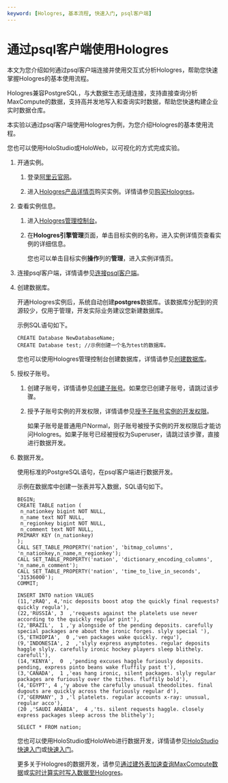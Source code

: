 ```yaml
---
keyword: [Hologres, 基本流程, 快速入门, psql客户端]
---
```


# 通过psql客户端使用Hologres

本文为您介绍如何通过psql客户端连接并使用交互式分析Hologres，帮助您快速掌握Hologres的基本使用流程。

Hologres兼容PostgreSQL，与大数据生态无缝连接，支持直接查询分析MaxCompute的数据，支持高并发地写入和查询实时数据，帮助您快速构建企业实时数据仓库。

本实验以通过psql客户端使用Hologres为例，为您介绍Hologres的基本使用流程。

您也可以使用HoloStudio或HoloWeb，以可视化的方式完成实验。

1.  开通实例。

    1.  登录[阿里云官网](https://www.aliyun.com)。

    2.  进入[Hologres产品详情页](https://www.aliyun.com/product/hologram?spm=5176.13822726.0.0.7e12131cozTlWV)购买实例。详情请参见[购买Hologres](/cn.zh-CN/准备工作/购买Hologres.md)。

2.  查看实例信息。

    1.  进入[Hologres管理控制台](https://hologram.console.aliyun.com/#/instance)。

    2.  在**Hologres引擎管理**页面，单击目标实例的名称，进入实例详情页查看实例的详细信息。

        您也可以单击目标实例**操作**列的**管理**，进入实例详情页。

3.  连接psql客户端，详情请参见[连接psql客户端](/cn.zh-CN/快速入门/连接psql客户端.md)。

4.  创建数据库。

    开通Hologres实例后，系统自动创建**postgres**数据库。该数据库分配到的资源较少，仅用于管理，开发实际业务建议您新建数据库。

    示例SQL语句如下。

    ```
    CREATE Database NewDatabaseName;
    CREATE Database test; //示例创建一个名为test的数据库。
    ```

    您也可以使用Hologres管理控制台创建数据库，详情请参见[创建数据库](/cn.zh-CN/快速入门/创建数据库.md)。

5.  授权子账号。

    1.  创建子账号，详情请参见[创建子账号](/cn.zh-CN/准备工作/子账号使用Hologres.md)。如果您已创建子账号，请跳过该步骤。

    2.  授予子账号实例的开发权限，详情请参见[授予子账号实例的开发权限](/cn.zh-CN/用户授权及角色管理/子账号使用Hologres/授予子账号实例的开发权限.md)。

        如果子账号是普通用户Normal，则子账号被授予实例的开发权限后才能访问Hologres。如果子账号已经被授权为Superuser，请跳过该步骤，直接进行数据开发。

6.  数据开发。

    使用标准的PostgreSQL语句，在psql客户端进行数据开发。

    示例在数据库中创建一张表并写入数据，SQL语句如下。

    ```
    BEGIN;
    CREATE TABLE nation (
     n_nationkey bigint NOT NULL,
     n_name text NOT NULL,
     n_regionkey bigint NOT NULL,
     n_comment text NOT NULL,
    PRIMARY KEY (n_nationkey)
    );
    CALL SET_TABLE_PROPERTY('nation', 'bitmap_columns', 'n_nationkey,n_name,n_regionkey');
    CALL SET_TABLE_PROPERTY('nation', 'dictionary_encoding_columns', 'n_name,n_comment');
    CALL SET_TABLE_PROPERTY('nation', 'time_to_live_in_seconds', '31536000');
    COMMIT;
    
    INSERT INTO nation VALUES 
    (11,'zRAQ', 4,'nic deposits boost atop the quickly final requests? quickly regula'),
    (22,'RUSSIA', 3  ,'requests against the platelets use never according to the quickly regular pint'),
    (2,'BRAZIL',  1 ,'y alongside of the pending deposits. carefully special packages are about the ironic forges. slyly special '),
    (5,'ETHIOPIA',  0 ,'ven packages wake quickly. regu'),
    (9,'INDONESIA', 2  ,'slyly express asymptotes. regular deposits haggle slyly. carefully ironic hockey players sleep blithely. carefull'),
    (14,'KENYA',  0  ,'pending excuses haggle furiously deposits. pending, express pinto beans wake fluffily past t'),
    (3,'CANADA',  1 ,'eas hang ironic, silent packages. slyly regular packages are furiously over the tithes. fluffily bold'),
    (4,'EGYPT', 4 ,'y above the carefully unusual theodolites. final dugouts are quickly across the furiously regular d'),
    (7,'GERMANY', 3 ,'l platelets. regular accounts x-ray: unusual, regular acco'),
    (20 ,'SAUDI ARABIA',  4 ,'ts. silent requests haggle. closely express packages sleep across the blithely');
    
    SELECT * FROM nation;
    ```

    您也可以使用HoloStudio或HoloWeb进行数据开发，详情请参见[HoloStudio快速入门](/cn.zh-CN/基于HoloStudio的开发/HoloStudio快速入门.md)或[快速入门](/cn.zh-CN/HoloWeb/快速入门.md)。

    更多关于Hologres的数据开发，请参见[通过建外表加速查询MaxCompute数据](/cn.zh-CN/数据接入/大数据/MaxCompute/通过建外表加速查询MaxCompute数据.md)或[实时计算实时写入数据至Hologres](/cn.zh-CN/数据接入/大数据/实时计算Flink版/实时计算实时写入数据至Hologres.md)。


